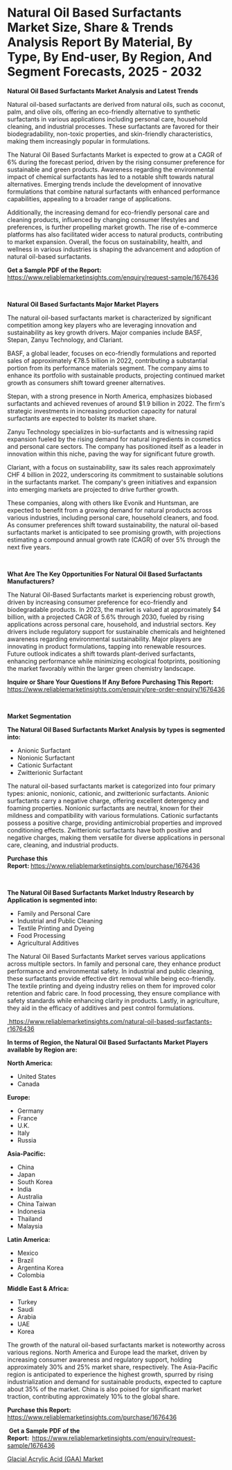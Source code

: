 <p><h1>Natural Oil Based Surfactants Market Size, Share & Trends Analysis Report By Material, By Type, By End-user, By Region, And Segment Forecasts, 2025 - 2032</h1></p><p><strong>Natural Oil Based Surfactants Market Analysis and Latest Trends</strong></p>
<p><p>Natural oil-based surfactants are derived from natural oils, such as coconut, palm, and olive oils, offering an eco-friendly alternative to synthetic surfactants in various applications including personal care, household cleaning, and industrial processes. These surfactants are favored for their biodegradability, non-toxic properties, and skin-friendly characteristics, making them increasingly popular in formulations.</p><p>The Natural Oil Based Surfactants Market is expected to grow at a CAGR of 6% during the forecast period, driven by the rising consumer preference for sustainable and green products. Awareness regarding the environmental impact of chemical surfactants has led to a notable shift towards natural alternatives. Emerging trends include the development of innovative formulations that combine natural surfactants with enhanced performance capabilities, appealing to a broader range of applications.</p><p>Additionally, the increasing demand for eco-friendly personal care and cleaning products, influenced by changing consumer lifestyles and preferences, is further propelling market growth. The rise of e-commerce platforms has also facilitated wider access to natural products, contributing to market expansion. Overall, the focus on sustainability, health, and wellness in various industries is shaping the advancement and adoption of natural oil-based surfactants.</p></p>
<p><strong>Get a Sample PDF of the Report:&nbsp;</strong> <a href="https://www.reliablemarketinsights.com/enquiry/request-sample/1676436?utm_campaign=3223&utm_medium=2&utm_source=Github&utm_content=ia&utm_term=24032025&utm_id=natural-oil-based-surfactants">https://www.reliablemarketinsights.com/enquiry/request-sample/1676436</a></p>
<p>&nbsp;</p>
<p><strong>Natural Oil Based Surfactants Major Market Players</strong></p>
<p><p>The natural oil-based surfactants market is characterized by significant competition among key players who are leveraging innovation and sustainability as key growth drivers. Major companies include BASF, Stepan, Zanyu Technology, and Clariant. </p><p>BASF, a global leader, focuses on eco-friendly formulations and reported sales of approximately €78.5 billion in 2022, contributing a substantial portion from its performance materials segment. The company aims to enhance its portfolio with sustainable products, projecting continued market growth as consumers shift toward greener alternatives.</p><p>Stepan, with a strong presence in North America, emphasizes biobased surfactants and achieved revenues of around $1.9 billion in 2022. The firm's strategic investments in increasing production capacity for natural surfactants are expected to bolster its market share.</p><p>Zanyu Technology specializes in bio-surfactants and is witnessing rapid expansion fueled by the rising demand for natural ingredients in cosmetics and personal care sectors. The company has positioned itself as a leader in innovation within this niche, paving the way for significant future growth.</p><p>Clariant, with a focus on sustainability, saw its sales reach approximately CHF 4 billion in 2022, underscoring its commitment to sustainable solutions in the surfactants market. The company's green initiatives and expansion into emerging markets are projected to drive further growth.</p><p>These companies, along with others like Evonik and Huntsman, are expected to benefit from a growing demand for natural products across various industries, including personal care, household cleaners, and food. As consumer preferences shift toward sustainability, the natural oil-based surfactants market is anticipated to see promising growth, with projections estimating a compound annual growth rate (CAGR) of over 5% through the next five years.</p></p>
<p>&nbsp;</p>
<p><strong>What Are The Key Opportunities For Natural Oil Based Surfactants Manufacturers?</strong></p>
<p><p>The Natural Oil-Based Surfactants market is experiencing robust growth, driven by increasing consumer preference for eco-friendly and biodegradable products. In 2023, the market is valued at approximately $4 billion, with a projected CAGR of 5.6% through 2030, fueled by rising applications across personal care, household, and industrial sectors. Key drivers include regulatory support for sustainable chemicals and heightened awareness regarding environmental sustainability. Major players are innovating in product formulations, tapping into renewable resources. Future outlook indicates a shift towards plant-derived surfactants, enhancing performance while minimizing ecological footprints, positioning the market favorably within the larger green chemistry landscape.</p></p>
<p><strong>Inquire or Share Your Questions If Any Before Purchasing This Report:</strong> <a href="https://www.reliablemarketinsights.com/enquiry/pre-order-enquiry/1676436?utm_campaign=3223&utm_medium=2&utm_source=Github&utm_content=ia&utm_term=24032025&utm_id=natural-oil-based-surfactants">https://www.reliablemarketinsights.com/enquiry/pre-order-enquiry/1676436</a></p>
<p>&nbsp;</p>
<p><strong>Market Segmentation</strong></p>
<p><strong>The Natural Oil Based Surfactants Market Analysis by types is segmented into:</strong></p>
<p><ul><li>Anionic Surfactant</li><li>Nonionic Surfactant</li><li>Cationic Surfactant</li><li>Zwitterionic Surfactant</li></ul></p>
<p><p>The natural oil-based surfactants market is categorized into four primary types: anionic, nonionic, cationic, and zwitterionic surfactants. Anionic surfactants carry a negative charge, offering excellent detergency and foaming properties. Nonionic surfactants are neutral, known for their mildness and compatibility with various formulations. Cationic surfactants possess a positive charge, providing antimicrobial properties and improved conditioning effects. Zwitterionic surfactants have both positive and negative charges, making them versatile for diverse applications in personal care, cleaning, and industrial products.</p></p>
<p><strong>Purchase this Report:&nbsp;</strong><a href="https://www.reliablemarketinsights.com/purchase/1676436?utm_campaign=3223&utm_medium=2&utm_source=Github&utm_content=ia&utm_term=24032025&utm_id=natural-oil-based-surfactants">https://www.reliablemarketinsights.com/purchase/1676436</a></p>
<p>&nbsp;</p>
<p><strong>The Natural Oil Based Surfactants Market Industry Research by Application is segmented into:</strong></p>
<p><ul><li>Family and Personal Care</li><li>Industrial and Public Cleaning</li><li>Textile Printing and Dyeing</li><li>Food Processing</li><li>Agricultural Additives</li></ul></p>
<p><p>The Natural Oil Based Surfactants Market serves various applications across multiple sectors. In family and personal care, they enhance product performance and environmental safety. In industrial and public cleaning, these surfactants provide effective dirt removal while being eco-friendly. The textile printing and dyeing industry relies on them for improved color retention and fabric care. In food processing, they ensure compliance with safety standards while enhancing clarity in products. Lastly, in agriculture, they aid in the efficacy of additives and pest control formulations.</p></p>
<p><a href="https://www.reliablemarketinsights.com/natural-oil-based-surfactants-r1676436?utm_campaign=3223&utm_medium=2&utm_source=Github&utm_content=ia&utm_term=24032025&utm_id=natural-oil-based-surfactants">&nbsp;https://www.reliablemarketinsights.com/natural-oil-based-surfactants-r1676436</a></p>
<p><strong>In terms of Region, the Natural Oil Based Surfactants Market Players available by Region are:</strong></p>
<p>
    <p> <strong> North America: </strong>
        <ul>
            <li>United States</li>
            <li>Canada</li>
        </ul>
        </p> 
    <p> <strong> Europe: </strong>
        <ul>
            <li>Germany</li>
            <li>France</li>
            <li>U.K.</li>
            <li>Italy</li>
            <li>Russia</li>
        </ul>
        </p> 
    <p> <strong> Asia-Pacific: </strong>
        <ul>
            <li>China</li>
            <li>Japan</li>
            <li>South Korea</li>
            <li>India</li>
            <li>Australia</li>
            <li>China Taiwan</li>
            <li>Indonesia</li>
            <li>Thailand</li>
            <li>Malaysia</li>
        </ul>
        </p> 
    <p> <strong> Latin America: </strong>
        <ul>
            <li>Mexico</li>
            <li>Brazil</li>
            <li>Argentina Korea</li>
            <li>Colombia</li>
        </ul>
        </p> 
    <p> <strong> Middle East & Africa: </strong>
        <ul>
            <li>Turkey</li>
            <li>Saudi</li>
            <li>Arabia</li>
            <li>UAE</li>
            <li>Korea</li>
        </ul>
    </p>
    </p>
<p><p>The growth of the natural oil-based surfactants market is noteworthy across various regions. North America and Europe lead the market, driven by increasing consumer awareness and regulatory support, holding approximately 30% and 25% market share, respectively. The Asia-Pacific region is anticipated to experience the highest growth, spurred by rising industrialization and demand for sustainable products, expected to capture about 35% of the market. China is also poised for significant market traction, contributing approximately 10% to the global share.</p></p>
<p><strong>Purchase this Report: </strong><a href="https://www.reliablemarketinsights.com/purchase/1676436?utm_campaign=3223&utm_medium=2&utm_source=Github&utm_content=ia&utm_term=24032025&utm_id=natural-oil-based-surfactants">https://www.reliablemarketinsights.com/purchase/1676436</a></p>
<p>&nbsp;<strong>Get a Sample PDF of the Report:&nbsp;&nbsp;</strong><a href="https://www.reliablemarketinsights.com/enquiry/request-sample/1676436?utm_campaign=3223&utm_medium=2&utm_source=Github&utm_content=ia&utm_term=24032025&utm_id=natural-oil-based-surfactants">https://www.reliablemarketinsights.com/enquiry/request-sample/1676436</a></p>
<p><strong></strong></p>
<p><p><a href="https://github.com/stickkinkel/Market-Research-Report-List-1/blob/main/glacial-acrylic-acid-gaa-market.md?utm_campaign=3223&utm_medium=2&utm_source=Github&utm_content=ia&utm_term=24032025&utm_id=natural-oil-based-surfactants">Glacial Acrylic Acid (GAA) Market</a></p></p>